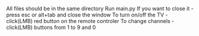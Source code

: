 All files should be in the same directory
Run main.py
If you want to close it - press esc or alt+tab and close the window
To turn on/off the TV - click(LMB) red button on the remote controler
To change channels - click(LMB) buttons from 1 to 9 and 0
